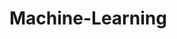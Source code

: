 # Machine-Learning
         
  
                 
                      
                           
               
